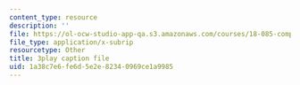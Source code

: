 ```yaml
---
content_type: resource
description: ''
file: https://ol-ocw-studio-app-qa.s3.amazonaws.com/courses/18-085-computational-science-and-engineering-i-fall-2008/1a38c7e6fe6d5e2e82340969ce1a9985_XUB7FcjaLRI.vtt
file_type: application/x-subrip
resourcetype: Other
title: 3play caption file
uid: 1a38c7e6-fe6d-5e2e-8234-0969ce1a9985
---
```

